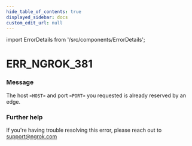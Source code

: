 ```yaml
---
hide_table_of_contents: true
displayed_sidebar: docs
custom_edit_url: null
---
```


import ErrorDetails from '/src/components/ErrorDetails';

# ERR_NGROK_381

### Message
The host `<HOST>` and port `<PORT>` you requested is already reserved by an edge.

### Further help
If you're having trouble resolving this error, please reach out to [support@ngrok.com](mailto:support@ngrok.com?subject=Help%20with%20ERR_NGROK_381)

<ErrorDetails error='err_ngrok_381' />
